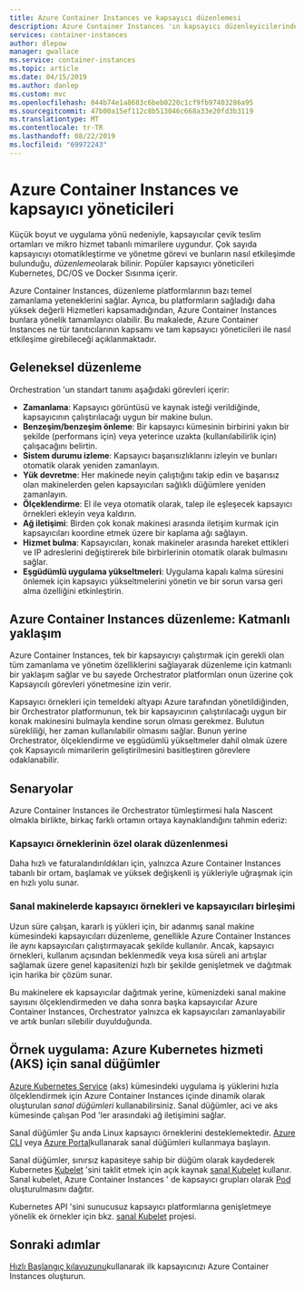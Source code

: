 ```yaml
---
title: Azure Container Instances ve kapsayıcı düzenlemesi
description: Azure Container Instances 'ın kapsayıcı düzenleyicilerinden nasıl etkileşime gireceğini anlayın.
services: container-instances
author: dlepow
manager: gwallace
ms.service: container-instances
ms.topic: article
ms.date: 04/15/2019
ms.author: danlep
ms.custom: mvc
ms.openlocfilehash: 044b74e1a8683c6beb0220c1cf9fb97403286a95
ms.sourcegitcommit: 47b00a15ef112c8b513046c668a33e20fd3b3119
ms.translationtype: MT
ms.contentlocale: tr-TR
ms.lasthandoff: 08/22/2019
ms.locfileid: "69972243"
---
```

# <a name="azure-container-instances-and-container-orchestrators"></a>Azure Container Instances ve kapsayıcı yöneticileri

Küçük boyut ve uygulama yönü nedeniyle, kapsayıcılar çevik teslim ortamları ve mikro hizmet tabanlı mimarilere uygundur. Çok sayıda kapsayıcıyı otomatikleştirme ve yönetme görevi ve bunların nasıl etkileşimde bulunduğu, *düzenleme*olarak bilinir. Popüler kapsayıcı yöneticileri Kubernetes, DC/OS ve Docker Sısınma içerir.

Azure Container Instances, düzenleme platformlarının bazı temel zamanlama yeteneklerini sağlar. Ayrıca, bu platformların sağladığı daha yüksek değerli Hizmetleri kapsamadığından, Azure Container Instances bunlara yönelik tamamlayıcı olabilir. Bu makalede, Azure Container Instances ne tür tanıtıcılarının kapsamı ve tam kapsayıcı yöneticileri ile nasıl etkileşime girebileceği açıklanmaktadır.

## <a name="traditional-orchestration"></a>Geleneksel düzenleme

Orchestration 'un standart tanımı aşağıdaki görevleri içerir:

- **Zamanlama**: Kapsayıcı görüntüsü ve kaynak isteği verildiğinde, kapsayıcının çalıştırılacağı uygun bir makine bulun.
- **Benzeşim/benzeşim önleme**: Bir kapsayıcı kümesinin birbirini yakın bir şekilde (performans için) veya yeterince uzakta (kullanılabilirlik için) çalışacağını belirtin.
- **Sistem durumu izleme**: Kapsayıcı başarısızlıklarını izleyin ve bunları otomatik olarak yeniden zamanlayın.
- **Yük devretme**: Her makinede neyin çalıştığını takip edin ve başarısız olan makinelerden gelen kapsayıcıları sağlıklı düğümlere yeniden zamanlayın.
- **Ölçeklendirme**: El ile veya otomatik olarak, talep ile eşleşecek kapsayıcı örnekleri ekleyin veya kaldırın.
- **Ağ iletişimi**: Birden çok konak makinesi arasında iletişim kurmak için kapsayıcıları koordine etmek üzere bir kaplama ağı sağlayın.
- **Hizmet bulma**: Kapsayıcıları, konak makineler arasında hareket ettikleri ve IP adreslerini değiştirerek bile birbirlerinin otomatik olarak bulmasını sağlar.
- **Eşgüdümlü uygulama yükseltmeleri**: Uygulama kapalı kalma süresini önlemek için kapsayıcı yükseltmelerini yönetin ve bir sorun varsa geri alma özelliğini etkinleştirin.

## <a name="orchestration-with-azure-container-instances-a-layered-approach"></a>Azure Container Instances düzenleme: Katmanlı yaklaşım

Azure Container Instances, tek bir kapsayıcıyı çalıştırmak için gerekli olan tüm zamanlama ve yönetim özelliklerini sağlayarak düzenleme için katmanlı bir yaklaşım sağlar ve bu sayede Orchestrator platformları onun üzerine çok Kapsayıcılı görevleri yönetmesine izin verir.

Kapsayıcı örnekleri için temeldeki altyapı Azure tarafından yönetildiğinden, bir Orchestrator platformunun, tek bir kapsayıcının çalıştırılacağı uygun bir konak makinesini bulmayla kendine sorun olması gerekmez. Bulutun sürekliliği, her zaman kullanılabilir olmasını sağlar. Bunun yerine Orchestrator, ölçeklendirme ve eşgüdümlü yükseltmeler dahil olmak üzere çok Kapsayıcılı mimarilerin geliştirilmesini basitleştiren görevlere odaklanabilir.

## <a name="scenarios"></a>Senaryolar

Azure Container Instances ile Orchestrator tümleştirmesi hala Nascent olmakla birlikte, birkaç farklı ortamın ortaya kaynaklandığını tahmin ederiz:

### <a name="orchestration-of-container-instances-exclusively"></a>Kapsayıcı örneklerinin özel olarak düzenlenmesi

Daha hızlı ve faturalandırıldıkları için, yalnızca Azure Container Instances tabanlı bir ortam, başlamak ve yüksek değişkenli iş yükleriyle uğraşmak için en hızlı yolu sunar.

### <a name="combination-of-container-instances-and-containers-in-virtual-machines"></a>Sanal makinelerde kapsayıcı örnekleri ve kapsayıcıları birleşimi

Uzun süre çalışan, kararlı iş yükleri için, bir adanmış sanal makine kümesindeki kapsayıcıları düzenleme, genellikle Azure Container Instances ile aynı kapsayıcıları çalıştırmayacak şekilde kullanılır. Ancak, kapsayıcı örnekleri, kullanım açısından beklenmedik veya kısa süreli ani artışlar sağlamak üzere genel kapasitenizi hızlı bir şekilde genişletmek ve dağıtmak için harika bir çözüm sunar.

Bu makinelere ek kapsayıcılar dağıtmak yerine, kümenizdeki sanal makine sayısını ölçeklendirmeden ve daha sonra başka kapsayıcılar Azure Container Instances, Orchestrator yalnızca ek kapsayıcıları zamanlayabilir ve artık bunları silebilir duyulduğunda.

## <a name="sample-implementation-virtual-nodes-for-azure-kubernetes-service-aks"></a>Örnek uygulama: Azure Kubernetes hizmeti (AKS) için sanal düğümler

[Azure Kubernetes Service](../aks/intro-kubernetes.md) (aks) kümesindeki uygulama iş yüklerini hızla ölçeklendirmek için Azure Container Instances içinde dinamik olarak oluşturulan *sanal düğümleri* kullanabilirsiniz. Sanal düğümler, aci ve aks kümesinde çalışan Pod 'ler arasındaki ağ iletişimini sağlar. 

Sanal düğümler Şu anda Linux kapsayıcı örneklerini desteklemektedir. [Azure CLI](https://go.microsoft.com/fwlink/?linkid=2047538) veya [Azure Portal](https://go.microsoft.com/fwlink/?linkid=2047545)kullanarak sanal düğümleri kullanmaya başlayın.

Sanal düğümler, sınırsız kapasiteye sahip bir düğüm olarak kaydederek Kubernetes [Kubelet][kubelet-doc] 'sini taklit etmek için açık kaynak [sanal Kubelet][aci-connector-k8s] kullanır. Sanal kubelet, Azure Container Instances ' de kapsayıcı grupları olarak [Pod][pod-doc] oluşturulmasını dağıtır.

Kubernetes API 'sini sunucusuz kapsayıcı platformlarına genişletmeye yönelik ek örnekler için bkz. [sanal Kubelet](https://github.com/virtual-kubelet/virtual-kubelet) projesi.

## <a name="next-steps"></a>Sonraki adımlar

[Hızlı Başlangıç kılavuzunu](container-instances-quickstart.md)kullanarak ilk kapsayıcınızı Azure Container Instances oluşturun.

<!-- IMAGES -->

<!-- LINKS -->
[aci-connector-k8s]: https://github.com/virtual-kubelet/azure-aci
[kubelet-doc]: https://kubernetes.io/docs/admin/kubelet/
[pod-doc]: https://kubernetes.io/docs/concepts/workloads/pods/pod/
